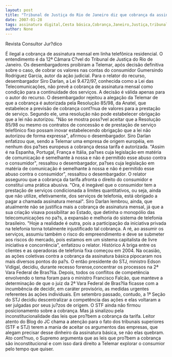```yaml
---
layout: post
title: "Tribunal de Justiça do Rio de Janeiro diz que cobrança da assinatura básica é ilegal"
date: 2007-01-28
tags: assinatura digital,Cesta básica,Cobrança,Janeiro,Justiça,tribunal,venda ilegal
author: None
---
```


Revista Consultor Jur?dico

É ilegal a cobrança de assinatura mensal em linha telefônica residencial. 
O entendimento é da 12ª Câmara C?vel do Tribunal de Justiça do Rio de Janeiro. 
Os desembargadores proibiram a Telemar, após decisão definitiva sobre o caso, de cobrar os valores nas contas do consumidor Gumersindo Rodriguez Garcia, autor da ação judicial.
Para o relator do recurso, desembargador Siro Darlan, a Lei 9.472/97, conhecida como a Lei das Telecomunicações, não prevê a cobrança de assinatura mensal como condição para a continuidade dos serviços. 
A decisão é válida apenas para o autor do recurso.
O desembargador rejeitou a alegação da Telemar de que a cobrança é autorizada pela Resolução 85/98, da Anatel,
 que estabelece a previsão de cobrança cont?nua de valores para a prestação de serviço. Segundo ele, uma resolução não pode estabelecer obrigação que a lei não autorizou. 
\"Não se mostra poss?vel aceitar que a Resolução 85/98 ou mesmo os contratos de concessão e de prestação de serviço telefônico fixo possam inovar estabelecendo obrigação que a lei não autorizou de forma expressa\", afirmou o desembargador.
Siro Darlan enfatizou que, sendo a Telemar uma empresa de origem européia, em nenhum dos pa?ses europeus a cobrança dessa tarifa é autorizada. \"Assim é na Espanha, Portugal, França e Itália, pa?ses cuja legislação em matéria de comunicação é semelhante à nossa e não é permitido esse abuso contra o consumidor\", ressaltou o desembargador, pa?ses cuja legislação em matéria de comunicação é semelhante à nossa e não é permitido esse abuso contra o consumidor\", ressaltou o desembargador.
O relator assegurou que a cobrança da tarifa afronta o direito do consumidor e constitui uma prática abusiva. \"Ora, é inegável que o consumidor tem a prestação de serviços condicionada a limites quantitativos, ou seja, ainda que não utilize, efetivamente, dos serviços de telefonia, está obrigado a pagar a chamada assinatura mensal\".
Siro Darlan lembrou, ainda, que atualmente não se justifica mais a cobrança de assinatura mensal, já que a sua criação visava possibilitar ao Estado, que detinha o monopólio das telecomunicações no pa?s, a expansão e melhoria do sistema de telefonia brasileiro.
\"Hoje a realidade é outra, pois a participação da iniciativa privada na telefonia torna totalmente injustificado tal cobrança. A ré, ao assumir os serviços, assumiu também o risco do empreendimento e deve se submeter aos riscos do mercado, pois estamos em um sistema capitalista de livre iniciativa e concorrência\", enfatizou o relator.
Histórico
A briga entre os clientes e as operadoras de telefonia fixa começou em 2004. 
Na ocasião, as ações coletivas contra a cobrança da assinatura básica pipocaram nos mais diversos pontos do pa?s. O então presidente do STJ, ministro Edson Vidigal, decidiu, durante recesso forense,concentrar os processos na 2ª Vara Federal de Bras?lia.
Depois, todos os conflitos de competência envolvendo o tema foram para o ministro Francisco Falcão, que manteve a determinação de que o juiz da 2ª Vara Federal de Bras?lia ficasse com a incumbência de decidir, em caráter provisório, as medidas urgentes referentes às ações individuais. Em setembro passado, contudo, a 1ª Seção do STJ decidiu descentralizar a competência das ações e elas voltaram a ser julgadas por seus ju?zos de origem.
O STF ainda não firmou posicionamento sobre a cobrança. Mas já sinalizou pela inconstitucionalidade das leis que pro?bem a cobrança da tarifa.
Leitor atento do Blog do JC chama a atenção para o fato dos tribunais superiores (STF e STJ) terem a mania de aceitar os argumentos das empresas, que alegam precisar desse dinheiro da assinatura básica, se não elas quebram. 
Ato cont?nuo, o Supremo argumenta que as leis que pro?bem a cobrança são inconstitucional e com isso dará direito a Telemar explorar o consumior pelo tempo que quiser. 